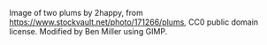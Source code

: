 Image of two plums by 2happy, from https://www.stockvault.net/photo/171266/plums, CC0 public domain license. Modified by Ben Miller using GIMP.

